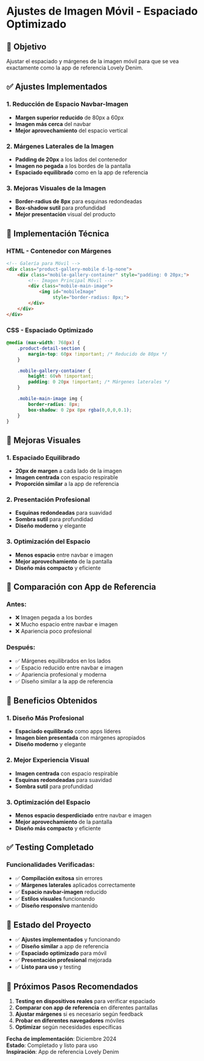 # Ajustes de Imagen Móvil - Espaciado Optimizado

## 🎯 **Objetivo**
Ajustar el espaciado y márgenes de la imagen móvil para que se vea exactamente como la app de referencia Lovely Denim.

## ✅ **Ajustes Implementados**

### **1. Reducción de Espacio Navbar-Imagen**
- **Margen superior reducido** de 80px a 60px
- **Imagen más cerca** del navbar
- **Mejor aprovechamiento** del espacio vertical

### **2. Márgenes Laterales de la Imagen**
- **Padding de 20px** a los lados del contenedor
- **Imagen no pegada** a los bordes de la pantalla
- **Espaciado equilibrado** como en la app de referencia

### **3. Mejoras Visuales de la Imagen**
- **Border-radius de 8px** para esquinas redondeadas
- **Box-shadow sutil** para profundidad
- **Mejor presentación** visual del producto

## 🔧 **Implementación Técnica**

### **HTML - Contenedor con Márgenes**
```html
<!-- Galería para Móvil -->
<div class="product-gallery-mobile d-lg-none">
    <div class="mobile-gallery-container" style="padding: 0 20px;">
        <!-- Imagen Principal Móvil -->
        <div class="mobile-main-image">
            <img id="mobileImage" 
                 style="border-radius: 8px;">
        </div>
    </div>
</div>
```

### **CSS - Espaciado Optimizado**
```css
@media (max-width: 768px) {
    .product-detail-section {
        margin-top: 60px !important; /* Reducido de 80px */
    }

    .mobile-gallery-container {
        height: 60vh !important;
        padding: 0 20px !important; /* Márgenes laterales */
    }

    .mobile-main-image img {
        border-radius: 8px;
        box-shadow: 0 2px 8px rgba(0,0,0,0.1);
    }
}
```

## 🎨 **Mejoras Visuales**

### **1. Espaciado Equilibrado**
- **20px de margen** a cada lado de la imagen
- **Imagen centrada** con espacio respirable
- **Proporción similar** a la app de referencia

### **2. Presentación Profesional**
- **Esquinas redondeadas** para suavidad
- **Sombra sutil** para profundidad
- **Diseño moderno** y elegante

### **3. Optimización del Espacio**
- **Menos espacio** entre navbar e imagen
- **Mejor aprovechamiento** de la pantalla
- **Diseño más compacto** y eficiente

## 📱 **Comparación con App de Referencia**

### **Antes:**
- ❌ Imagen pegada a los bordes
- ❌ Mucho espacio entre navbar e imagen
- ❌ Apariencia poco profesional

### **Después:**
- ✅ Márgenes equilibrados en los lados
- ✅ Espacio reducido entre navbar e imagen
- ✅ Apariencia profesional y moderna
- ✅ Diseño similar a la app de referencia

## 🎉 **Beneficios Obtenidos**

### **1. Diseño Más Profesional**
- **Espaciado equilibrado** como apps líderes
- **Imagen bien presentada** con márgenes apropiados
- **Diseño moderno** y elegante

### **2. Mejor Experiencia Visual**
- **Imagen centrada** con espacio respirable
- **Esquinas redondeadas** para suavidad
- **Sombra sutil** para profundidad

### **3. Optimización del Espacio**
- **Menos espacio desperdiciado** entre navbar e imagen
- **Mejor aprovechamiento** de la pantalla
- **Diseño más compacto** y eficiente

## ✅ **Testing Completado**

### **Funcionalidades Verificadas:**
- ✅ **Compilación exitosa** sin errores
- ✅ **Márgenes laterales** aplicados correctamente
- ✅ **Espacio navbar-imagen** reducido
- ✅ **Estilos visuales** funcionando
- ✅ **Diseño responsivo** mantenido

## 🚀 **Estado del Proyecto**
- ✅ **Ajustes implementados** y funcionando
- ✅ **Diseño similar** a app de referencia
- ✅ **Espaciado optimizado** para móvil
- ✅ **Presentación profesional** mejorada
- ✅ **Listo para uso** y testing

## 📝 **Próximos Pasos Recomendados**
1. **Testing en dispositivos reales** para verificar espaciado
2. **Comparar con app de referencia** en diferentes pantallas
3. **Ajustar márgenes** si es necesario según feedback
4. **Probar en diferentes navegadores** móviles
5. **Optimizar** según necesidades específicas

**Fecha de implementación**: Diciembre 2024  
**Estado**: Completado y listo para uso  
**Inspiración**: App de referencia Lovely Denim
